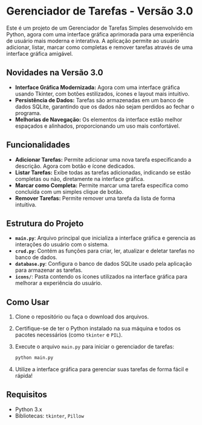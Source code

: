 
# Gerenciador de Tarefas - Versão 3.0

Este é um projeto de um Gerenciador de Tarefas Simples desenvolvido em Python, agora com uma interface gráfica aprimorada para uma experiência de usuário mais moderna e interativa. A aplicação permite ao usuário adicionar, listar, marcar como completas e remover tarefas através de uma interface gráfica amigável.

## Novidades na Versão 3.0
- **Interface Gráfica Modernizada:** Agora com uma interface gráfica usando Tkinter, com botões estilizados, ícones e layout mais intuitivo.
- **Persistência de Dados:** Tarefas são armazenadas em um banco de dados SQLite, garantindo que os dados não sejam perdidos ao fechar o programa.
- **Melhorias de Navegação:** Os elementos da interface estão melhor espaçados e alinhados, proporcionando um uso mais confortável.

## Funcionalidades

- **Adicionar Tarefas:** Permite adicionar uma nova tarefa especificando a descrição. Agora com botão e ícone dedicados.
- **Listar Tarefas:** Exibe todas as tarefas adicionadas, indicando se estão completas ou não, diretamente na interface gráfica.
- **Marcar como Completa:** Permite marcar uma tarefa específica como concluída com um simples clique de botão.
- **Remover Tarefas:** Permite remover uma tarefa da lista de forma intuitiva.

## Estrutura do Projeto

- **`main.py`**: Arquivo principal que inicializa a interface gráfica e gerencia as interações do usuário com o sistema.
- **`crud.py`**: Contém as funções para criar, ler, atualizar e deletar tarefas no banco de dados.
- **`database.py`**: Configura o banco de dados SQLite usado pela aplicação para armazenar as tarefas.
- **`icons/`**: Pasta contendo os ícones utilizados na interface gráfica para melhorar a experiência do usuário.

## Como Usar

1. Clone o repositório ou faça o download dos arquivos.
2. Certifique-se de ter o Python instalado na sua máquina e todos os pacotes necessários (como `tkinter` e `PIL`).
3. Execute o arquivo `main.py` para iniciar o gerenciador de tarefas:

   ```bash
   python main.py
   ```

4. Utilize a interface gráfica para gerenciar suas tarefas de forma fácil e rápida!

## Requisitos

- Python 3.x
- Bibliotecas: `tkinter`, `Pillow`
